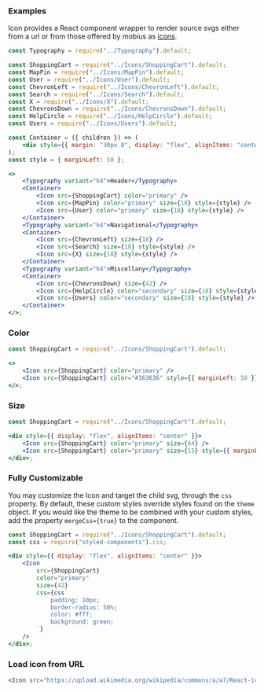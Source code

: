 ### Examples

Icon provides a React component wrapper to render source svgs either from a url or from those offered by mobius as [icons](#/Resources?id=icons).

```jsx
const Typography = require("../Typography").default;

const ShoppingCart = require("../Icons/ShoppingCart").default;
const MapPin = require("../Icons/MapPin").default;
const User = require("../Icons/User").default;
const ChevronLeft = require("../Icons/ChevronLeft").default;
const Search = require("../Icons/Search").default;
const X = require("../Icons/X").default;
const ChevronsDown = require("../Icons/ChevronsDown").default;
const HelpCircle = require("../Icons/HelpCircle").default;
const Users = require("../Icons/Users").default;

const Container = ({ children }) => (
    <div style={{ margin: "30px 0", display: "flex", alignItems: "center" }}>{children}</div>
);
const style = { marginLeft: 50 };

<>
    <Typography variant="h4">Header</Typography>
    <Container>
        <Icon src={ShoppingCart} color="primary" />
        <Icon src={MapPin} color="primary" size={18} style={style} />
        <Icon src={User} color="primary" size={18} style={style} />
    </Container>
    <Typography variant="h4">Navigational</Typography>
    <Container>
        <Icon src={ChevronLeft} size={18} />
        <Icon src={Search} size={18} style={style} />
        <Icon src={X} size={18} style={style} />
    </Container>
    <Typography variant="h4">Miscellany</Typography>
    <Container>
        <Icon src={ChevronsDown} size={42} />
        <Icon src={HelpCircle} color="secondary" size={18} style={style} />
        <Icon src={Users} color="secondary" size={18} style={style} />
    </Container>
</>;
```

### Color

```jsx
const ShoppingCart = require("../Icons/ShoppingCart").default;

<>
    <Icon src={ShoppingCart} color="primary" />
    <Icon src={ShoppingCart} color="#363636" style={{ marginLeft: 50 }} />
</>;
```

### Size

```jsx
const ShoppingCart = require("../Icons/ShoppingCart").default;

<div style={{ display: "flex", alignItems: "center" }}>
    <Icon src={ShoppingCart} color="primary" size={64} />
    <Icon src={ShoppingCart} color="primary" size={15} style={{ marginLeft: 50 }} />
</div>;
```

### Fully Customizable

You may customize the Icon and target the child svg, through the `css` property. By default, these custom styles override styles found on the `theme` object. If you would like the theme to be combined with your custom styles, add the property `mergeCss={true}` to the component.

```jsx
const ShoppingCart = require("../Icons/ShoppingCart").default;
const css = require("styled-components").css;

<div style={{ display: "flex", alignItems: "center" }}>
    <Icon
        src={ShoppingCart}
        color="primary"
        size={42}
        css={css`
            padding: 10px;
            border-radius: 50%;
            color: #fff;
            background: green;
        `}
    />
</div>;
```

### Load icon from URL

```jsx
<Icon src="https://upload.wikimedia.org/wikipedia/commons/a/a7/React-icon.svg" size={100} />
```
